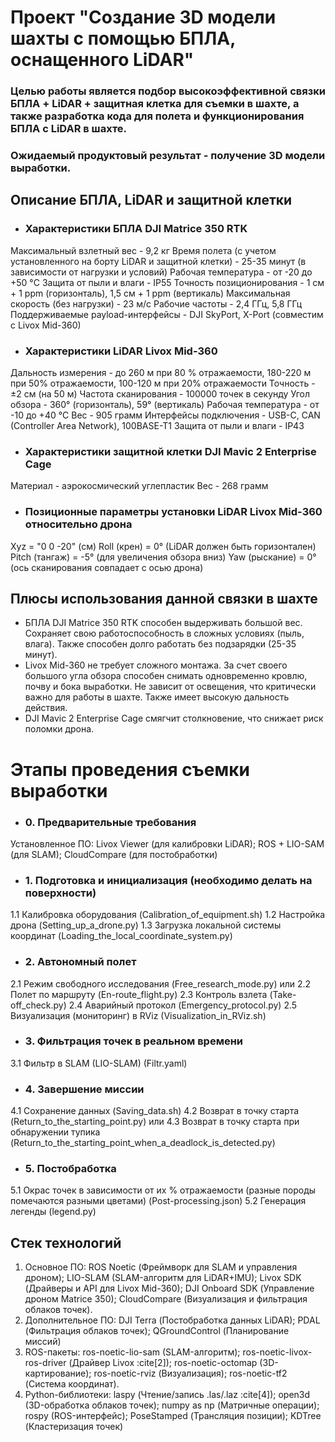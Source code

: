 # Проект "Создание 3D модели шахты с помощью БПЛА, оснащенного LiDAR"
### Целью работы является подбор высокоэффективной связки БПЛА + LiDAR + защитная клетка для съемки в шахте, а также разработка кода для полета и функционирования БПЛА с LiDAR в шахте.
### Ожидаемый продуктовый результат - получение 3D модели выработки.
## Описание БПЛА, LiDAR и защитной клетки
- ### Характеристики БПЛА DJI Matrice 350 RTK
Максимальный взлетный вес - 9,2 кг
Время полета (с учетом установленного на борту LiDAR и защитной клетки) - 25-35 минут (в зависимости от нагрузки и условий)
Рабочая температура - от -20 до +50 °C
Защита от пыли и влаги - IP55
Точность позиционирования - 1 см + 1 ppm (горизонталь), 1,5 см + 1 ppm (вертикаль)
Максимальная скорость (без нагрузки) - 23 м/с
Рабочие частоты - 2,4 ГГц, 5,8 ГГц
Поддерживаемые payload-интерфейсы - DJI SkyPort, X-Port (совместим с Livox Mid-360)
- ### Характеристики LiDAR Livox Mid-360
Дальность измерения - до 260 м при 80 % отражаемости, 180-220 м при 50% отражаемости, 100-120 м при 20% отражаемости
Точность - ±2 см (на 50 м)
Частота сканирования - 100000 точек в секунду
Угол обзора - 360° (горизонталь), 59° (вертикаль)
Рабочая температура - от -10 до +40 °C
Вес - 905 грамм
Интерфейсы подключения - USB-C, CAN (Controller Area Network), 100BASE-T1
Защита от пыли и влаги - IP43
- ### Характеристики защитной клетки DJI Mavic 2 Enterprise Cage
Материал - аэрокосмический углепластик
Вес - 268 грамм
- ### Позиционные параметры установки LiDAR Livox Mid-360 относительно дрона
Xyz = "0 0 -20" (см)
Roll (крен) = 0° (LiDAR должен быть горизонтален)
Pitch (тангаж) = -5° (для увеличения обзора вниз)
Yaw (рыскание) = 0° (ось сканирования совпадает с осью дрона)
## Плюсы использования данной связки в шахте
- БПЛА DJI Matrice 350 RTK способен выдерживать большой вес. Сохраняет свою работоспособность в сложных условиях (пыль, влага). Также способен долго работать без подзарядки (25-35 минут).
- Livox Mid-360 не требует сложного монтажа. За счет своего большого угла обзора способен снимать одновременно кровлю, почву и бока выработки. Не зависит от освещения, что критически важно для работы в шахте. Также имеет высокую дальность действия.
- DJI Mavic 2 Enterprise Cage смягчит столкновение, что снижает риск поломки дрона.
# Этапы проведения съемки выработки
- ### 0. Предварительные требования
Установленное ПО: Livox Viewer (для калибровки LiDAR); ROS + LIO-SAM (для SLAM); CloudCompare (для постобработки)
- ### 1. Подготовка и инициализация (необходимо делать на поверхности)
1.1 Калибровка оборудования (Calibration_of_equipment.sh)
1.2 Настройка дрона (Setting_up_a_drone.py)
1.3 Загрузка локальной системы координат (Loading_the_local_coordinate_system.py)
- ### 2. Автономный полет
2.1 Режим свободного исследования (Free_research_mode.py)
или
2.2  Полет по маршруту (En-route_flight.py)
2.3 Контроль взлета (Take-off_check.py)
2.4 Аварийный протокол (Emergency_protocol.py)
2.5 Визуализация (мониторинг) в RViz (Visualization_in_RViz.sh)
- ### 3. Фильтрация точек в реальном времени
3.1 Фильтр в SLAM (LIO-SLAM) (Filtr.yaml)
- ### 4. Завершение миссии
4.1 Сохранение данных (Saving_data.sh)
4.2 Возврат в точку старта (Return_to_the_starting_point.py)
или
4.3 Возврат в точку старта при обнаружении тупика (Return_to_the_starting_point_when_a_deadlock_is_detected.py)
- ### 5. Постобработка
5.1 Окрас точек в зависимости от их % отражаемости (разные породы помечаются разными цветами) (Post-processing.json)
5.2 Генерация легенды (legend.py)
## Стек технологий
1. Основное ПО:  ROS Noetic (Фреймворк для SLAM и управления дроном); LIO-SLAM (SLAM-алгоритм для LiDAR+IMU); Livox SDK (Драйверы и API для Livox Mid-360); DJI Onboard SDK (Управление дроном Matrice 350); CloudCompare (Визуализация и фильтрация облаков точек).
2. Дополнительное ПО: DJI Terra (Постобработка данных LiDAR);  PDAL (Фильтрация облаков точек); QGroundControl (Планирование миссий)
3.  ROS-пакеты: ros-noetic-lio-sam (SLAM-алгоритм); ros-noetic-livox-ros-driver (Драйвер Livox :cite[2]); ros-noetic-octomap (3D-картирование); ros-noetic-rviz (Визуализация); ros-noetic-tf2 (Система координат).
4. Python-библиотеки: laspy (Чтение/запись .las/.laz :cite[4]);  open3d (3D-обработка облаков точек);  numpy as np (Матричные операции);  rospy (ROS-интерфейс);  PoseStamped (Трансляция позиции); KDTree (Кластеризация точек)
